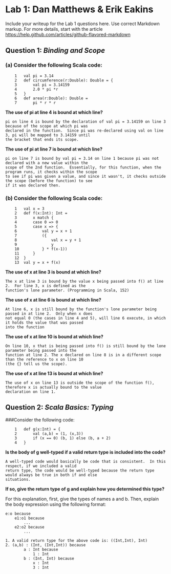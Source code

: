 # Lab 1: Dan Matthews & Erik Eakins

Include your writeup for the Lab 1 questions here. Use correct
Markdown markup. For more details, start with the article
https://help.github.com/articles/github-flavored-markdown


## Question 1: *Binding and Scope*

### (a) Consider the following Scala code:

```
	1	val pi = 3.14
	2	def circumference(r:Double): Double = {
	3		val pi = 3.14159
	4		2.0 * pi *r
	5	}
	6	def area(r:Double): Double = 
	7		pi * r * r
```

**The use of pi at line 4 is bound at which line?**
	
	pi on line 4 is bound by the declaration of val pi = 3.14159 on line 3 because of the scope at which pi was
	declared in the function.  Since pi was re-declared using val on line 3, pi will be mapped to 3.14159 until 
	the bracket that ends its scope.

**The use of pi at line 7 is bound at which line?**
	
	pi on line 7 is bound by val pi = 3.14 on line 1 because pi was not declared with a new value within the 
	scope of the 2nd function.  Essentially, for this function, when the program runs, it checks within the scope 
	to see if pi was given a value, and since it wasn't, it checks outside the scope (before the function) to see 
	if it was declared then.

### (b) Consider the following Scala code:

```
	1	val x = 3
	2	def f(x:Int): Int =
	3		x match {
	4		case 0 => 0
	5		case x => {
	6			val y = x + 1
	7			({
	8				val x = y + 1
	9				y
	10			} * f(x-1))
	11		}
	12	}
	13	val y = x + f(x)
```

**The use of x at line 3 is bound at which line?**
	
	The x at line 3 is bound by the value x being passed into f() at line 2.  For line 3, x is defined as the 
	function's lone parameter. (Programming in Scala, 152)

**The use of x at line 6 is bound at which line?**

	At line 6, x is still bound by the function's lone parameter being passed in at line 2.  Only when x does 
	not equal 0 (the cases in line 4 and 5), will line 6 execute, in which it holds the value that was passed 
	into the function

**The use of x at line 10 is bound at which line?**

	On line 10, x that is being passed into f() is still bound by the lone parameter being passed into the 
	function at line 2.	The x declared on line 8 is in a different scope than the reference to x on line 10 
	(the {} tell us the scope).

**The use of x at line 13 is bound at which line?**

	The use of x on line 13 is outside the scope of the function f(), therefore x is actually bound to the value 
	declaration on line 1.

## Question 2: *Scala Basics: Typing*

###Consider the following code:
```
	1	def g(x:Int) = {
	2		val (a,b) = (1, (x,3))
	3		if (x == 0) (b, 1) else (b, a + 2)
	4	}
```
**Is the body of g well-typed if a valid return type is included into the code?**

	A well-typed code would basically be code that is consistent.  In this respect, if we included a valid 
	return type, the code would be well-typed because the return type would always be true in both if and else 
	situations.

**If so, give the return type of g and explain how you determined this type?**

For this explanation, first, give the types of names a and b.  Then, explain the body expression using the following format:
		
	e:o because
		e1:o1 because
			...
		e2:o2 because
			...

	1. A valid return type for the above code is: ((Int,Int), Int)
	2. (a,b) : (Int, (Int,Int)) because
			a : Int because 
				1 : Int
			b : (Int, Int) because
				x : Int
				3 : Int